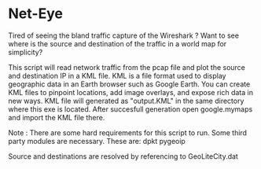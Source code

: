 # Net-Eye

Tired of seeing the bland traffic capture of the Wireshark ? Want to see where is the source and destination of the traffic in a world map for simplicity?

This script will read network traffic from the pcap file and plot the source and destination IP in a KML file. 
KML is a file format used to display geographic data in an Earth browser such as Google Earth. 
You can create KML files to pinpoint locations, add image overlays, and expose rich data in new ways.
KML file will generated as "output.KML" in the same directory where this exe is located.
After succesfull generation open google.mymaps and import the KML file there. 


Note : There are some hard requirements for this script to run. Some third party modules are necessary. 
These are:
dpkt
pygeoip

Source and destinations are resolved by referencing to GeoLiteCity.dat 
